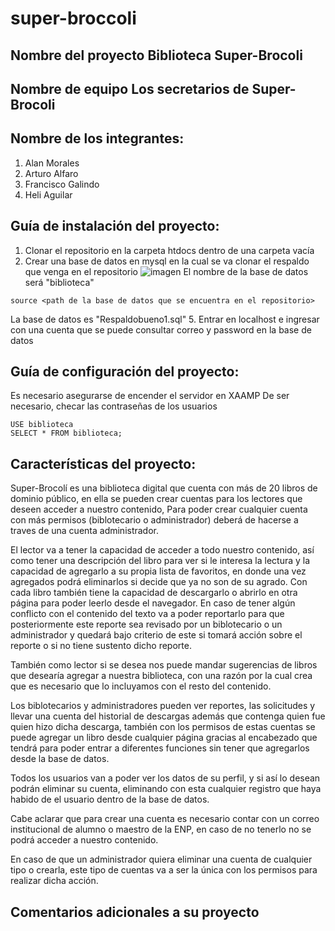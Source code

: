 # super-broccoli

## Nombre del proyecto Biblioteca Super-Brocoli
## Nombre de equipo Los secretarios de Super-Brocoli
## Nombre de los integrantes:
1. Alan Morales
2. Arturo Alfaro
3. Francisco Galindo
4. Heli Aguilar


## Guía de instalación del proyecto:
1. Clonar el repositorio en la carpeta htdocs dentro de una carpeta vacía
3. Crear una base de datos en mysql en la cual se va clonar el respaldo que venga en el repositorio
![imagen](https://user-images.githubusercontent.com/69480179/118084247-0113da80-b386-11eb-8713-df07b230b221.png)
El nombre de la base de datos será "biblioteca"

```
source <path de la base de datos que se encuentra en el repositorio>
```
La base de datos es "Respaldobueno1.sql"
5. Entrar en localhost e ingresar con una cuenta que se puede consultar correo y password en la base de datos


## Guía de configuración del proyecto:
Es necesario asegurarse de encender el servidor en XAAMP
De ser necesario, checar las contraseñas de los usuarios 
```
USE biblioteca
SELECT * FROM biblioteca;
```

## Características del proyecto:
Super-Brocolí es una biblioteca digital que cuenta con más de 20 libros de dominio público, en ella se pueden crear cuentas para los lectores que deseen acceder a nuestro 
contenido, Para poder crear cualquier cuenta con más permisos (biblotecario o administrador) deberá de hacerse a traves de una cuenta administrador.

El lector va a tener la capacidad de acceder a todo nuestro contenido, así como tener una descripción del libro para ver si le interesa la lectura y la capacidad de agregarlo
a su propia lista de favoritos, en donde una vez agregados podrá eliminarlos si decide que ya no son de su agrado. Con cada libro también tiene la capacidad de descargarlo o 
abrirlo en otra página para poder leerlo desde el navegador. En caso de tener algún conflicto con el contenido del texto va a poder reportarlo para que posteriormente este 
reporte sea revisado por un biblotecario o un administrador y quedará bajo criterio de este si tomará acción sobre el reporte o si no tiene sustento dicho reporte.

También como lector si se desea nos puede mandar sugerencias de libros que desearía agregar a nuestra biblioteca, con una razón por la cual crea que es necesario que lo 
incluyamos con el resto del contenido.

Los biblotecarios y administradores pueden ver reportes, las solicitudes y llevar una cuenta del historial de descargas además que contenga quien fue quien hizo dicha
descarga, también con los permisos de estas cuentas se puede agregar un libro desde cualquier página gracias al encabezado que tendrá para poder entrar a diferentes funciones 
sin tener que agregarlos desde la base de datos.

Todos los usuarios van a poder ver los datos de su perfil, y si así lo desean podrán eliminar su cuenta, eliminando con esta cualquier registro que haya habido de el usuario 
dentro de la base de datos.

Cabe aclarar que para crear una cuenta es necesario contar con un correo institucional de alumno o maestro de la ENP, en caso de no tenerlo no se podrá acceder a nuestro 
contenido.

En caso de que un administrador quiera eliminar una cuenta de cualquier tipo o crearla, este tipo de cuentas va a ser la única con los permisos para realizar dicha acción.

## Comentarios adicionales a su proyecto
